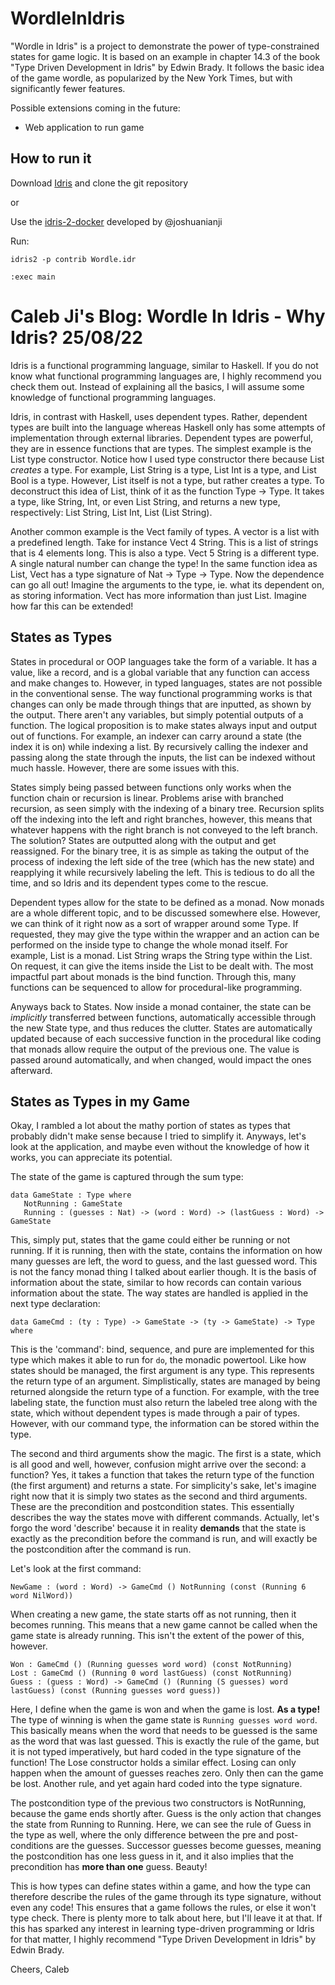 # WordleInIdris

"Wordle in Idris" is a project to demonstrate the power of type-constrained states for game logic. It is based on an example in chapter 14.3 of the book "Type Driven Development in Idris" by Edwin Brady. It follows the basic idea of the game wordle, as popularized by the New York Times, but with significantly fewer features. 

Possible extensions coming in the future:
- Web application to run game


## How to run it

Download [Idris](https://www.idris-lang.org/pages/download.html) and clone the git repository 

or 

Use the [idris-2-docker](https://github.com/joshuanianji/idris-2-docker#devcontainer-demo-wordle-in-idris) developed by @joshuanianji

Run:

```idris2 -p contrib Wordle.idr```

```:exec main```



# Caleb Ji's Blog: Wordle In Idris - Why Idris? 25/08/22 

Idris is a functional programming language, similar to Haskell. If you do not know what functional programming languages are, I highly recommend you check them out. Instead of explaining all the basics, I will assume some knowledge of functional programming languages. 

Idris, in contrast with Haskell, uses dependent types. Rather, dependent types are built into the language whereas Haskell only has some attempts of implementation through external libraries. Dependent types are powerful, they are in essence functions that are types. The simplest example is the List type constructor. Notice how I used type constructor there because List *creates* a type. For example, List String is a type, List Int is a type, and List Bool is a type. However, List itself is not a type, but rather creates a type. To deconstruct this idea of List, think of it as the function Type -> Type. It takes a type, like String, Int, or even List String, and returns a new type, respectively: List String, List Int, List (List String). 

Another common example is the Vect family of types. A vector is a list with a predefined length. Take for instance Vect 4 String. This is a list of strings that is 4 elements long. This is also a type. Vect 5 String is a different type. A single natural number can change the type! In the same function idea as List, Vect has a type signature of Nat -> Type -> Type. Now the dependence can go all out! Imagine the arguments to the type, ie. what its dependent on, as storing information. Vect has more information than just List. Imagine how far this can be extended!

## States as Types

States in procedural or OOP languages take the form of a variable. It has a value, like a record, and is a global variable that any function can access and make changes to. However, in typed languages, states are not possible in the conventional sense. The way functional programming works is that changes can only be made through things that are inputted, as shown by the output. There aren't any variables, but simply potential outputs of a function. The logical proposition is to make states always input and output out of functions. For example, an indexer can carry around a state (the index it is on) while indexing a list. By recursively calling the indexer and passing along the state through the inputs, the list can be indexed without much hassle. However, there are some issues with this.

States simply being passed between functions only works when the function chain or recursion is linear. Problems arise with branched recursion, as seen simply with the indexing of a binary tree. Recursion splits off the indexing into the left and right branches, however, this means that whatever happens with the right branch is not conveyed to the left branch. The solution? States are outputted along with the output and get reassigned. For the binary tree, it is as simple as taking the output of the process of indexing the left side of the tree (which has the new state) and reapplying it while recursively labeling the left. This is tedious to do all the time, and so Idris and its dependent types come to the rescue.

Dependent types allow for the state to be defined as a monad. Now monads are a whole different topic, and to be discussed somewhere else. However, we can think of it right now as a sort of wrapper around some Type. If requested, they may give the type within the wrapper and an action can be performed on the inside type to change the whole monad itself. For example, List is a monad. List String wraps the String type within the List. On request, it can give the items inside the List to be dealt with. The most impactful part about monads is the bind function. Through this, many functions can be sequenced to allow for procedural-like programming. 

Anyways back to States. Now inside a monad container, the state can be *implicitly* transferred between functions, automatically accessible through the new State type, and thus reduces the clutter. States are automatically updated because of each successive function in the procedural like coding that monads allow require the output of the previous one. The value is passed around automatically, and when changed, would impact the ones afterward.

## States as Types in my Game

Okay, I rambled a lot about the mathy portion of states as types that probably didn't make sense because I tried to simplify it. Anyways, let's look at the application, and maybe even without the knowledge of how it works, you can appreciate its potential.

The state of the game is captured through the sum type: 
```
data GameState : Type where
   NotRunning : GameState
   Running : (guesses : Nat) -> (word : Word) -> (lastGuess : Word) -> GameState
 ```

This, simply put, states that the game could either be running or not running. If it is running, then with the state, contains the information on how many guesses are left, the word to guess, and the last guessed word. This is not the fancy monad thing I talked about earlier though. It is the basis of information about the state, similar to how records can contain various information about the state. The way states are handled is applied in the next type declaration:

```
data GameCmd : (ty : Type) -> GameState -> (ty -> GameState) -> Type where
```
This is the 'command': bind, sequence, and pure are implemented for this type which makes it able to run for ```do```, the monadic powertool. Like how states should be managed, the first argument is any type. This represents the return type of an argument. Simplistically, states are managed by being returned alongside the return type of a function. For example, with the tree labeling state, the function must also return the labeled tree along with the state, which without dependent types is made through a pair of types. However, with our command type, the information can be stored within the type.

The second and third arguments show the magic. The first is a state, which is all good and well, however, confusion might arrive over the second: a function? Yes, it takes a function that takes the return type of the function (the first argument) and returns a state. For simplicity's sake, let's imagine right now that it is simply two states as the second and third arguments. These are the precondition and postcondition states. This essentially describes the way the states move with different commands. Actually, let's forgo the word 'describe' because it in reality **demands** that the state is exactly as the precondition before the command is run, and will exactly be the postcondition after the command is run. 

Let's look at the first command:
```
NewGame : (word : Word) -> GameCmd () NotRunning (const (Running 6 word NilWord))
```
When creating a new game, the state starts off as not running, then it becomes running. This means that a new game cannot be called when the game state is already running. This isn't the extent of the power of this, however.

```
Won : GameCmd () (Running guesses word word) (const NotRunning)
Lost : GameCmd () (Running 0 word lastGuess) (const NotRunning)
Guess : (guess : Word) -> GameCmd () (Running (S guesses) word lastGuess) (const (Running guesses word guess))
```
Here, I define when the game is won and when the game is lost. **As a type!** The type of winning is when the game state is ```Running guesses word word```. This basically means when the word that needs to be guessed is the same as the word that was last guessed. This is exactly the rule of the game, but it is not typed imperatively, but hard coded in the type signature of the function! The Lose constructor holds a similar effect. Losing can only happen when the amount of guesses reaches zero. Only then can the game be lost. Another rule, and yet again hard coded into the type signature. 

The postcondition type of the previous two constructors is NotRunning, because the game ends shortly after. Guess is the only action that changes the state from Running to Running. Here, we can see the rule of Guess in the type as well, where the only difference between the pre and post-conditions are the guesses. Successor guesses become guesses, meaning the postcondition has one less guess in it, and it also implies that the precondition has **more than one** guess. Beauty!

This is how types can define states within a game, and how the type can therefore describe the rules of the game through its type signature, without even any code! This ensures that a game follows the rules, or else it won't type check. There is plenty more to talk about here, but I'll leave it at that. If this has sparked any interest in learning type-driven programming or Idris for that matter, I highly recommend "Type Driven Development in Idris" by Edwin Brady.

Cheers,
Caleb






